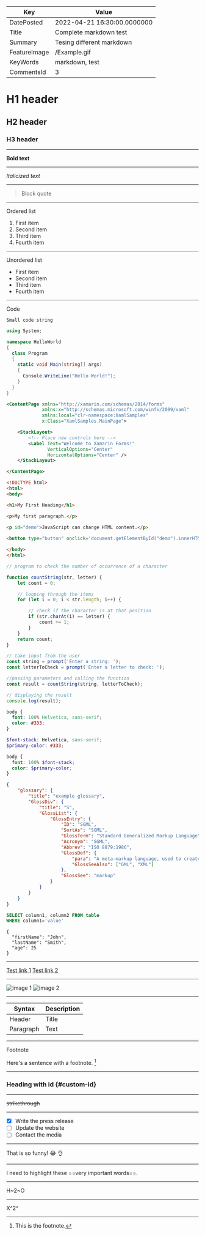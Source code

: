| Key | Value |
|---|---- |
| DatePosted | 2022-04-21 16:30:00.0000000 |
| Title | Complete markdown test |
| Summary | Tesing different markdown |
| FeatureImage | /Example.gif |
| KeyWords | markdown, test |
| CommentsId | 3 |


# H1 header
## H2 header
### H3 header

---

**Bold text**

---

*Italicized text*

---

> Block quote

---

Ordered list
1. First item
2. Second item
3. Third item
4. Fourth item

---

Unordered list
- First item
- Second item
- Third item
- Fourth item

---

Code

`Small code string`

```csharp
using System;

namespace HelloWorld
{
  class Program
  {
    static void Main(string[] args)
    {
      Console.WriteLine("Hello World!");    
    }
  }
}
```

```xml
<ContentPage xmlns="http://xamarin.com/schemas/2014/forms"
             xmlns:x="http://schemas.microsoft.com/winfx/2009/xaml"
             xmlns:local="clr-namespace:XamlSamples"
             x:Class="XamlSamples.MainPage">

    <StackLayout>
        <!-- Place new controls here -->
        <Label Text="Welcome to Xamarin Forms!"
               VerticalOptions="Center"
               HorizontalOptions="Center" />
    </StackLayout>

</ContentPage>
```

```html
<!DOCTYPE html>
<html>
<body>

<h1>My First Heading</h1>

<p>My first paragraph.</p>
  
<p id="demo">JavaScript can change HTML content.</p>

<button type="button" onclick='document.getElementById("demo").innerHTML = "Hello JavaScript!"'>Click Me!</button>

</body>
</html>
```

```js
// program to check the number of occurrence of a character

function countString(str, letter) {
    let count = 0;

    // looping through the items
    for (let i = 0; i < str.length; i++) {

        // check if the character is at that position
        if (str.charAt(i) == letter) {
            count += 1;
        }
    }
    return count;
}

// take input from the user
const string = prompt('Enter a string: ');
const letterToCheck = prompt('Enter a letter to check: ');

//passing parameters and calling the function
const result = countString(string, letterToCheck);

// displaying the result
console.log(result);
```

```css
body {
  font: 100% Helvetica, sans-serif;
  color: #333;
}
```

```scss
$font-stack: Helvetica, sans-serif;
$primary-color: #333;

body {
  font: 100% $font-stack;
  color: $primary-color;
}
```

```json
{
    "glossary": {
        "title": "example glossary",
		"GlossDiv": {
            "title": "S",
			"GlossList": {
                "GlossEntry": {
                    "ID": "SGML",
					"SortAs": "SGML",
					"GlossTerm": "Standard Generalized Markup Language",
					"Acronym": "SGML",
					"Abbrev": "ISO 8879:1986",
					"GlossDef": {
                        "para": "A meta-markup language, used to create markup languages such as DocBook.",
						"GlossSeeAlso": ["GML", "XML"]
                    },
					"GlossSee": "markup"
                }
            }
        }
    }
}
```

```sql
SELECT column1, column2 FROM table
WHERE column1='value'
```


```
{
  "firstName": "John",
  "lastName": "Smith",
  "age": 25
}
```


---

[Test link 1](https://ieuanwalker.com)
[Test link 2](https://github.com/IeuanWalker)

---

![image 1](https://pbs.twimg.com/profile_images/821849411991044096/lQFa_Vly_400x400.jpg)
![image 2](https://www.rd.com/wp-content/uploads/2018/02/25_Hilarious-Photos-that-Will-Get-You-Through-the-Week_280228817_Doty911.jpg?fit=640,800)

---

| Syntax | Description |
| ----------- | ----------- |
| Header | Title |
| Paragraph | Text |

---

Footnote

Here's a sentence with a footnote. [^1]

[^1]: This is the footnote.

---

### Heading with id {#custom-id}

---

~~strikethrough~~

---

- [x] Write the press release
- [ ] Update the website
- [ ] Contact the media

---

That is so funny! :joy: :ok_hand:

---

I need to highlight these ==very important words==.

---

H~2~O
  
---

X^2^


